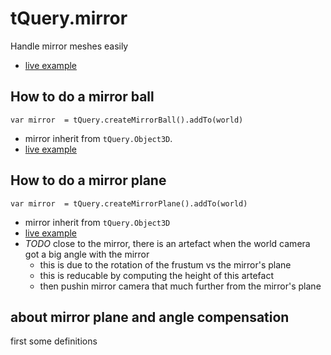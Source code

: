 # tQuery.mirror

Handle mirror meshes easily
* [live example](http://jeromeetienne.github.com/tquery/plugins/mirror/examples/index.html)

## How to do a mirror ball

```
var mirror	= tQuery.createMirrorBall().addTo(world)
```

* mirror inherit from ```tQuery.Object3D```.
* [live example](http://jeromeetienne.github.com/tquery/plugins/mirror/examples/mirror-ball.html)

## How to do a mirror plane

```
var mirror	= tQuery.createMirrorPlane().addTo(world)
```

* mirror inherit from ```tQuery.Object3D```
* [live example](http://jeromeetienne.github.com/tquery/plugins/mirror/examples/mirror-plane.html)
* *TODO* close to the mirror, there is an artefact when the world camera got 
  a big angle with the mirror
  * this is due to the rotation of the frustum vs the mirror's plane
  * this is reducable by computing the height of this artefact
  * then pushin mirror camera that much further from the mirror's plane

## about mirror plane and angle compensation

first some definitions
